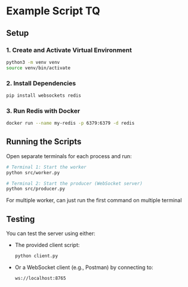 # Example Script TQ

## Setup

### 1. Create and Activate Virtual Environment

```bash
python3 -m venv venv
source venv/bin/activate
```

### 2. Install Dependencies

```bash
pip install websockets redis
```

### 3. Run Redis with Docker

```bash
docker run --name my-redis -p 6379:6379 -d redis
```

## Running the Scripts

Open separate terminals for each process and run:

```bash
# Terminal 1: Start the worker
python src/worker.py

# Terminal 2: Start the producer (WebSocket server)
python src/producer.py
```
For multiple worker, can just run the first command on multiple terminal

## Testing

You can test the server using either:

- The provided client script:
  ```bash
  python client.py
  ```
- Or a WebSocket client (e.g., Postman) by connecting to:
  ```
  ws://localhost:8765
  ```